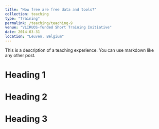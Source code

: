 ```yaml
---
title: "How free are free data and tools?"
collection: teaching
type: "Training"
permalink: /teaching/teaching-9
venue: "VLIRUOS-funded Short Training Initiative"
date: 2014-03-31
location: "Leuven, Belgium"
---
```


This is a description of a teaching experience. You can use markdown like any other post.

Heading 1
======

Heading 2
======

Heading 3
======
